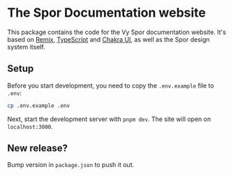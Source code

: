 # The Spor Documentation website

This package contains the code for the Vy Spor documentation website.
It's based on [Remix](https://remix.run/docs), [TypeScript](https://typescriptlang.org) and [Chakra UI](https://chakra-ui.com/), as well as the Spor design system itself.

## Setup

Before you start development, you need to copy the `.env.example` file to `.env`:

```sh
cp .env.example .env
```

Next, start the development server with `pnpm dev`. The site will open on `localhost:3000`.

## New release?

Bump version in `package.json` to push it out.
